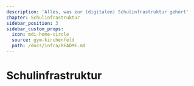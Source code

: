 ```yaml
---
description: 'Alles, was zur (digitalen) Schulinfrastruktur gehört'
chapter: Schulinfrastruktur
sidebar_position: 3
sidebar_custom_props:
  icon: mdi-home-circle
  source: gym-kirchenfeld
  path: /docs/infra/README.md
---
```


# Schulinfrastruktur

<Features />
